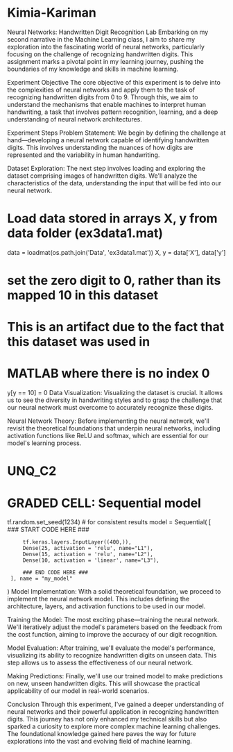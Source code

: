 # Kimia-Kariman
Neural Networks: Handwritten Digit Recognition Lab
Embarking on my second narrative in the Machine Learning class, I aim to share my exploration into the fascinating world of neural networks, particularly focusing on the challenge of recognizing handwritten digits. This assignment marks a pivotal point in my learning journey, pushing the boundaries of my knowledge and skills in machine learning.

Experiment Objective
The core objective of this experiment is to delve into the complexities of neural networks and apply them to the task of recognizing handwritten digits from 0 to 9. Through this, we aim to understand the mechanisms that enable machines to interpret human handwriting, a task that involves pattern recognition, learning, and a deep understanding of neural network architectures.

Experiment Steps
Problem Statement: We begin by defining the challenge at hand—developing a neural network capable of identifying handwritten digits. This involves understanding the nuances of how digits are represented and the variability in human handwriting.

Dataset Exploration: The next step involves loading and exploring the dataset comprising images of handwritten digits. We'll analyze the characteristics of the data, understanding the input that will be fed into our neural network.

 # Load data stored in arrays X, y from data folder (ex3data1.mat)
 data = loadmat(os.path.join('Data', 'ex3data1.mat'))
 X, y = data['X'], data['y']
 # set the zero digit to 0, rather than its mapped 10 in this dataset
 # This is an artifact due to the fact that this dataset was used in 
 # MATLAB where there is no index 0
 y[y == 10] = 0
Data Visualization: Visualizing the dataset is crucial. It allows us to see the diversity in handwriting styles and to grasp the challenge that our neural network must overcome to accurately recognize these digits.

Neural Network Theory: Before implementing the neural network, we'll revisit the theoretical foundations that underpin neural networks, including activation functions like ReLU and softmax, which are essential for our model's learning process.

 # UNQ_C2
 # GRADED CELL: Sequential model
 tf.random.set_seed(1234) # for consistent results
 model = Sequential(
     [               
         ### START CODE HERE ### 
         
         tf.keras.layers.InputLayer((400,)),
         Dense(25, activation = 'relu', name="L1"),
         Dense(15, activation = 'relu', name="L2"),
         Dense(10, activation = 'linear', name="L3"),        
 
         ### END CODE HERE ### 
     ], name = "my_model" 
 )
Model Implementation: With a solid theoretical foundation, we proceed to implement the neural network model. This includes defining the architecture, layers, and activation functions to be used in our model.

Training the Model: The most exciting phase—training the neural network. We'll iteratively adjust the model's parameters based on the feedback from the cost function, aiming to improve the accuracy of our digit recognition.

Model Evaluation: After training, we'll evaluate the model's performance, visualizing its ability to recognize handwritten digits on unseen data. This step allows us to assess the effectiveness of our neural network.

Making Predictions: Finally, we'll use our trained model to make predictions on new, unseen handwritten digits. This will showcase the practical applicability of our model in real-world scenarios.

Conclusion
Through this experiment, I've gained a deeper understanding of neural networks and their powerful application in recognizing handwritten digits. This journey has not only enhanced my technical skills but also sparked a curiosity to explore more complex machine learning challenges. The foundational knowledge gained here paves the way for future explorations into the vast and evolving field of machine learning.
